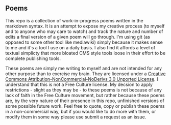 ## Poems

This repo is a collection of work-in-progress poems written in the markdown syntax. It is an attempt to expose my creative process (to myself and to anyone who may care to watch) and track the nature and number of edits a final version of a given poem will go through. I'm using git (as opposed to some other tool like mediawiki) simply because it makes sense to me and it's a tool I use on a daily basis. I also find it affords a level of textual simplicty that more bloated CMS style tools loose in their effort to be complete publishing tools. 

These poems are simply me writing to myself and are not intended for any other purpose than to exercise my brain. They are licensed under a [Creative Commons Attribution-NonCommercial-NoDerivs 3.0 Unported License](http://creativecommons.org/licenses/by-nc-nd/3.0/deed.en_US).  I understand that this is not a Free Culture license. My decsion to apply restrictions - slight as they may be - to these poems is not because of any lack of faith in the Free Culture movement, but rather because these poems are, by the very nature of their presence in this repo, unfinished versions of some possible future work. Feel free to quote, copy or publish these poems in a non-commercial way, but if you would like to do more with them, or modify them in some way please use submit a request as an issue. 
